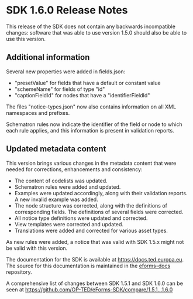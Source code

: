 # SDK 1.6.0 Release Notes

This release of the SDK does not contain any backwards incompatible changes: software that was able to use version 1.5.0 should also be able to use this version.

## Additional information

Several new properties were added in fields.json:

* "presetValue" for fields that have a default or constant value
* "schemeName" for fields of type "id"
* "captionFieldId" for nodes that have a "identifierFieldId"

The files "notice-types.json" now also contains information on all XML namespaces and prefixes.

Schematron rules now indicate the identifier of the field or node to which each rule applies, and this information is present in validation reports.

## Updated metadata content

This version brings various changes in the metadata content that were needed for corrections, enhancements and consistency:

* The content of codelists was updated.
* Schematron rules were added and updated.
* Examples were updated accordingly, along with their validation reports. A new invalid example was added.
* The node structure was corrected, along with the definitions of corresponding fields. The definitions of several fields were corrected.
* All notice type definitions were updated and corrected.
* View templates were corrected and updated.
* Translations were added and corrected for various asset types.

As new rules were added, a notice that was valid with SDK 1.5.x might not be valid with this version.

The documentation for the SDK is available at <https://docs.ted.europa.eu>. The source for this documentation is maintained in the [eforms-docs](https://github.com/OP-TED/eforms-docs) repository.

A comprehensive list of changes between SDK 1.5.1 and SDK 1.6.0 can be seen at <https://github.com/OP-TED/eForms-SDK/compare/1.5.1...1.6.0>
